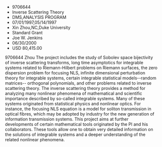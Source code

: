 
* 9706644
* Inverse Scattering Theory
* DMS,ANALYSIS PROGRAM
* 07/01/1997,05/14/1997
* Xin Zhou,NC,Duke University
* Standard Grant
* Joe W. Jenkins
* 06/30/2000
* USD 80,415.00

9706644 Zhou The project includes the study of Sobolev space bijectivity of
inverse scattering transforms, long time asymptotics for integrable systems
related to Riemann-Hilbert problems on Riemann surfaces, the zero dispersion
problem for focusing NLS, infinite dimensional perturbation theory for
integrable systems, certain integrable statistical models--random matrices--
orthogonal polynomials, and other problems related to inverse scattering theory.
The inverse scattering theory provides a method for analyzing many nonlinear
phenomena of mathematical and scientific importance described by so-called
integrable systems. Many of these systems originated from statistical physics
and nonlinear optics. For instance, the focusing NLS equation is a model for
soliton transmission in optical fibres, which may be adopted by industry for the
new generation of information transmission systems. This project aims at further
developments of certain mathematical tools originated by the PI and his
collaborators. These tools allow one to obtain very detailed information on the
solutions of integrable systems and a deeper understanding of the related
nonlinear phenomena.
